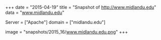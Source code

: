 
+++
date = "2015-04-19"
title = "Snapshot of http://www.midlandu.edu"
data = "www.midlandu.edu"

Server = ["Apache"]
domain = ["midlandu.edu"]

  image = "snapshots/2015_16/www.midlandu.edu.png"
+++
#
